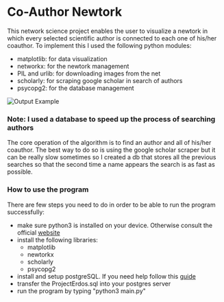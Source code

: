 # Co-Author Newtork
  This network science project enables the user to visualize a newtork in which every selected scientific author is connected to each one of his/her coauthor.
  To implement this I used the following python modules:
  * matplotlib: for data visualization
  * networkx: for the newtork management
  * PIL and urlib: for downloading images from the net
  * scholarly: for scraping google scholar in search of authors
  * psycopg2: for the database management



![Output Example](/assets/images/example.png)



### Note: I used a database to speed up the process of searching authors
The core operation of the algorithm is to find an author and all of his/her coauthor. The best way to do so is using the google scholar scraper but it can be really slow sometimes so I created a db that stores all the previous searches so that the second time a name appears the search is as fast as possible.

### How to use the program
There are few steps you need to do in order to be able to run the program successfully:
* make sure python3 is installed on your device. Otherwise consult the official [website](https://www.python.org/about/gettingstarted/)
* install the following libraries:
    * matplotlib
    * newtorkx
    * scholarly
    * psycopg2
* install and setup postgreSQL. If you need help follow this [guide](https://www.prisma.io/dataguide/postgresql/setting-up-a-local-postgresql-database)
* transfer the ProjectErdos.sql into your postgres server
* run the program by typing "python3 main.py"
